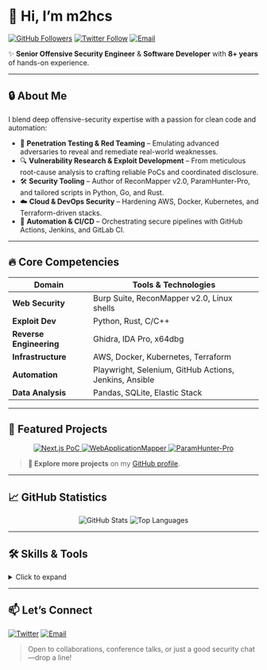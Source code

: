 # 👋 Hi, I’m **m2hcs**

[![GitHub Followers](https://img.shields.io/github/followers/m2hcz?label=Follow\&style=social)](https://github.com/m2hcz)
[![Twitter Follow](https://img.shields.io/twitter/follow/inf0secc?style=social)](https://x.com/inf0secc)
[![Email](https://img.shields.io/badge/Email-contact%40m2hczs.com-orange)](mailto:m2hczs@proton.me)

✨ **Senior Offensive Security Engineer** & **Software Developer** with **8+ years** of hands-on experience.

---

## 🔒 About Me

I blend deep offensive-security expertise with a passion for clean code and automation:

* 🎯 **Penetration Testing & Red Teaming** – Emulating advanced adversaries to reveal and remediate real-world weaknesses.
* 🔍 **Vulnerability Research & Exploit Development** – From meticulous root-cause analysis to crafting reliable PoCs and coordinated disclosure.
* 🛠️ **Security Tooling** – Author of ReconMapper v2.0, ParamHunter-Pro, and tailored scripts in Python, Go, and Rust.
* ☁️ **Cloud & DevOps Security** – Hardening AWS, Docker, Kubernetes, and Terraform-driven stacks.
* 🔄 **Automation & CI/CD** – Orchestrating secure pipelines with GitHub Actions, Jenkins, and GitLab CI.

---

## 🔥 Core Competencies

| Domain                  | Tools & Technologies                                   |
| ----------------------- | ------------------------------------------------------ |
| **Web Security**        | Burp Suite, ReconMapper v2.0, Linux shells             |
| **Exploit Dev**         | Python, Rust, C/C++                                    |
| **Reverse Engineering** | Ghidra, IDA Pro, x64dbg                                |
| **Infrastructure**      | AWS, Docker, Kubernetes, Terraform                     |
| **Automation**          | Playwright, Selenium, GitHub Actions, Jenkins, Ansible |
| **Data Analysis**       | Pandas, SQLite, Elastic Stack                          |

---

## 📁 Featured Projects

<div align="center">
  <a href="https://github.com/m2hcz/m2hcz-Next.js-security-flaw-CVE-2025-29927---PoC-exploit">
    <img src="https://github-readme-stats.vercel.app/api/pin/?username=m2hcz&repo=m2hcz-Next.js-security-flaw-CVE-2025-29927--PoC-exploit&theme=dark" alt="Next.js PoC" />
  </a>
  <a href="https://github.com/m2hcz/WebApplicationMapper">
    <img src="https://github-readme-stats.vercel.app/api/pin/?username=m2hcz&repo=WebApplicationMapper&theme=dark" alt="WebApplicationMapper" />
  </a>
  <a href="https://github.com/m2hcz/ParamHunter-Pro">
    <img src="https://github-readme-stats.vercel.app/api/pin/?username=m2hcz&repo=ParamHunter-Pro&theme=dark" alt="ParamHunter-Pro" />
  </a>
</div>

> **🔗 Explore more projects** on my [GitHub profile](https://github.com/m2hcz?tab=repositories).

---

## 📈 GitHub Statistics

<p align="center">
  <img src="https://github-readme-stats.vercel.app/api?username=m2hcz&show_icons=true&theme=tokyonight&count_private=true" alt="GitHub Stats" />
  <img src="https://github-readme-stats.vercel.app/api/top-langs/?username=m2hcz&layout=compact&theme=tokyonight" alt="Top Languages" />
</p>

---

## 🛠️ Skills & Tools

<details>
<summary>Click to expand</summary>

* **Languages:** Python, Go, Rust, JavaScript, Bash, C/C++
* **Frameworks/Libraries:** FastAPI, Flask, Django, Playwright, Selenium
* **Security Tooling:** Burp Suite, ReconMapper v2.0, custom Linux shells
* **Cloud & Infrastructure:** AWS, Azure, Docker, Kubernetes, Terraform
* **CI/CD & Automation:** GitHub Actions, Jenkins, GitLab CI, Ansible
* **Reverse Engineering:** Ghidra, IDA Pro, x64dbg
* **Data & Observability:** Elastic Stack, Splunk, SQLite

</details>

---

## 📫 Let’s Connect

[![Twitter](https://img.shields.io/twitter/follow/inf0secc?style=social)](https://x.com/inf0secc)
[![Email](https://img.shields.io/badge/Email-contact%40m2hczs.com-orange)](mailto:m2hczs@proton.me)

> Open to collaborations, conference talks, or just a good security chat—drop a line!
